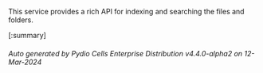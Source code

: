 






This service provides a rich API for indexing and searching the files and folders.

[:summary]

###### Auto generated by Pydio Cells Enterprise Distribution v4.4.0-alpha2 on 12-Mar-2024
